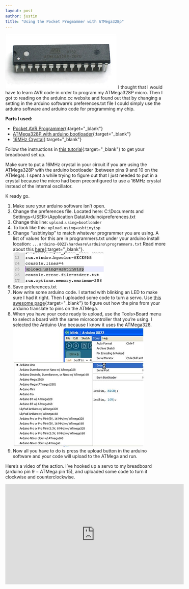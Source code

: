 ```yaml
---
layout: post
author: justin
title: "Using the Pocket Progmammer with ATMega328p"
---
```

![](/assets/img/atmega328.jpg)
I thought that I would have to learn AVR code in order to program my ATMega328P micro. Then I got to reading on the arduino.cc website and found out that by changing a setting in the arduino software’s preferences.txt file I could simply use the arduino software and arduino code for programming my chip.

**Parts I used:**

- [Pocket AVR Programmer](http://www.sparkfun.com/products/9825){:target="_blank"}
- [ATMega328P with arduino bootloader](http://www.sparkfun.com/products/9217){:target="_blank"}
- [16MHz Crystal](http://www.sparkfun.com/products/536){:target="_blank"}

Follow the instructions in [this tutorial](http://www.sparkfun.com/tutorials/93){:target="_blank"} to get your breadboard set up.

Make sure to put a 16MHz crystal in your circuit if you are using the ATMega328P with the arduino bootloader (between pins 9 and 10 on the ATMega). I spent a while trying to figure out that I just needed to put in a crystal because the micro had been preconfigured to use a 16MHz crystal instead of the internal oscillator.

K ready go.

1. Make sure your arduino software isn’t open.
1. Change the preferences file. Located here: C:\Documents and Settings\<USER>\Application Data\Arduino\preferences.txt
1. Change this line: `upload.using=bootloader`
1. To look like this: `upload.using=usbtinyisp`
1. Change “usbtinyisp” to match whatever programmer you are using. A list of values for this are in programmers.txt under your arduino install location:
`...arduino-0022\hardware\arduino\programmers.txt`
Read more about this [here](http://arduino.cc/en/Hacking/Programmer){:target="_blank"}.
![](/assets/img/preferences_file.jpg)
1. Save preferences.txt
1. Now write some arduino code. I started with blinking an LED to make sure I had it right. Then I uploaded some code to turn a servo. Use [this awesome page](http://tinkerlog.com/2009/06/18/microcontroller-cheat-sheet/){:target="_blank"} to figure out how the pins from your arduino translate to pins on the ATMega.
1. When you have your code ready to upload, use the Tools>Board menu to select a board with the same microcontroller that you’re using. I selected the Arduino Uno because I know it uses the ATMega328.
![](/assets/img/choose_board.jpg)
1. Now all you have to do is press the upload button in the arduino software and your code will upload to the ATMega and run.

Here’s a video of the action. I’ve hooked up a servo to my breadboard (arduino pin 9 = ATMega pin 15), and uploaded some code to turn it clockwise and counterclockwise.

<iframe width="560" height="315" src="https://www.youtube.com/embed/IGJm8JtelSc" frameborder="0" allow="autoplay; encrypted-media" allowfullscreen></iframe>
